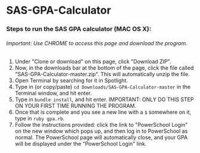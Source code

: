# SAS-GPA-Calculator

### Steps to run the SAS GPA calculator (MAC OS X):
###### Important: Use CHROME to access this page and download the program.

1. Under "Clone or download" on this page, click "Download ZIP".
2. Now, in the downloads bar at the bottom of the page, click the file called "SAS-GPA-Calculator-master.zip". This will automatically unzip the file.
3. Open Terminal by searching for it in Spotlight.
4. Type in (or copy/paste) `cd Downloads/SAS-GPA-Calculator-master` in the Terminal window, and hit enter.
5. Type in `bundle install`, and hit enter. IMPORTANT: ONLY DO THIS STEP ON YOUR FIRST TIME RUNNING THE PROGRAM.
6. Once that is complete and you see a new line with a `$` somewhere on it, type in `ruby gpa.rb`.
7. Follow the instructions provided: click the link to "PowerSchool Login" on the new window which pops up, and then log in to PowerSchool as normal. The PowerSchool page will automatically close, and your GPA will be displayed under the "PowerSchool Login" link.

